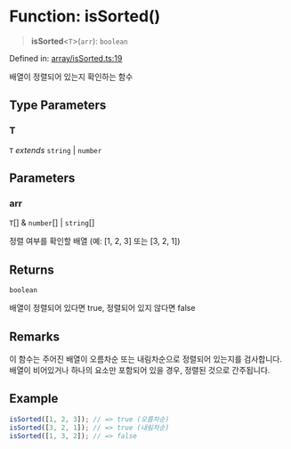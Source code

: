# Function: isSorted()

> **isSorted**\<`T`\>(`arr`): `boolean`

Defined in: [array/isSorted.ts:19](https://github.com/modern-library-how/how.js/blob/249a8a317fb7b78797daf1e1a1c329e2704e099a/src/array/isSorted.ts#L19)

배열이 정렬되어 있는지 확인하는 함수

## Type Parameters

### T

`T` *extends* `string` \| `number`

## Parameters

### arr

`T`[] & `number`[] \| `string`[]

정렬 여부를 확인할 배열 (예: [1, 2, 3] 또는 [3, 2, 1])

## Returns

`boolean`

배열이 정렬되어 있다면 true, 정렬되어 있지 않다면 false

## Remarks

이 함수는 주어진 배열이 오름차순 또는 내림차순으로 정렬되어 있는지를 검사합니다.
배열이 비어있거나 하나의 요소만 포함되어 있을 경우, 정렬된 것으로 간주됩니다.

## Example

```ts
isSorted([1, 2, 3]); // => true (오름차순)
isSorted([3, 2, 1]); // => true (내림차순)
isSorted([1, 3, 2]); // => false
```
